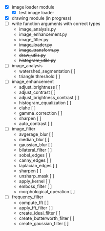 - [X] image loader module
  - [X] test image loader

- [X] drawing module (in progress)
- [ ] write function arguments with correct types 
    - image_analysis.py
    - image_enhancement.py
    - image_filter.py
    - ~~image_loader.py~~
    - ~~image_transform.py~~
    - ~~draw_utils.py~~
    - ~~histogram_utils.py~~
- [ ] image_analysis
    - watershed_segmentation [ ]
    - triangle threshold [ ]
- [ ] image_enhancement
    - adjust_brightness [ ]
    - adjust_contrast [ ]
    - adjust_brightness_contrast [ ]
    - histogram_equalization [ ]
    - clahe [ ]
    - gamma_correction [ ]
    - sharpen [ ]
    - auto_contrast [ ]
- [ ] image_filter
    - avgerage_blur [ ]
    - median_blur [ ]
    - gaussian_blur [ ]
    - bilateral_filter [ ]
    - sobel_edges [ ]
    - canny_edges [ ]
    - laplacian_edges [ ]
    - sharpen [ ]
    - unsharp_mask [ ]
    - apply_kernel [ ]
    - emboss_filter [ ]
    - morphological_operation [ ]
- [ ] frequency_filter
    - compute_fft [ ]
    - apply_fft_filter [ ]
    - create_ideal_filter [ ]
    - create_butterworth_filter [ ]
    - create_gaussian_filter [ ]
